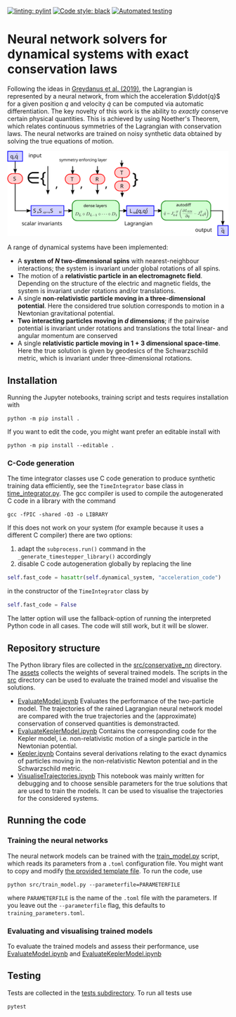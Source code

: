 [![linting: pylint](https://img.shields.io/badge/linting-pylint-yellowgreen)](https://github.com/PyCQA/pylint)
[![Code style: black](https://img.shields.io/badge/code%20style-black-000000.svg)](https://github.com/psf/black)
[![Automated testing](https://github.com/eikehmueller/mlconservation_code/actions/workflows/python-app.yml/badge.svg)](https://github.com/eikehmueller/mlconservation_code/actions/workflows/python-app.yml)

# Neural network solvers for dynamical systems with exact conservation laws
Following the ideas in [Greydanus et al. (2019)](https://arxiv.org/abs/1906.01563), the Lagrangian is represented by a neural network, from which the acceleration $\ddot{q}$ for a given position $q$ and velocity $\dot{q}$ can be computed via automatic differentiation. The key novelty of this work is the ability to *exactly* conserve certain physical quantities. This is achieved by using Noether's Theorem, which relates continuous symmetries of the Lagrangian with conservation laws. The neural networks are trained on noisy synthetic data obtained by solving the true equations of motion.

![Neural network architecture](figures/network_architecture.svg)

A range of dynamical systems have been implemented:
* A **system of $N$ two-dimensional spins** with nearest-neighbour interactions; the system is invariant under global rotations of all spins.
* The motion of a **relativistic particle in an electromagnetc field**. Depending on the structure of the electric and magnetic fields, the system is invariant under rotations and/or translations.
* A single **non-relativistic particle moving in a three-dimensional potential**. Here the considered true solution corresponds to motion in a Newtonian gravitational potential.
* **Two interacting particles moving in $d$ dimensions**; if the pairwise potential is invariant under rotations and translations the total linear- and angular momentum are conserved
* A single **relativistic particle moving in $1+3$ dimensional space-time**. Here the true solution is given by geodesics of the Schwarzschild metric, which is invariant under three-dimensional rotations.

## Installation
Running the Jupyter notebooks, training script and tests requires installation with

```
python -m pip install .
```

If you want to edit the code, you might want prefer an editable install with

```
python -m pip install --editable .
```

### C-Code generation
The time integrator classes use C code generation to produce synthetic training data efficiently, see the `TimeIntegrator` base class in [time_integrator.py](./src/conservative_nn/time_integrator.py). The gcc compiler is used to compile the autogenerated C code in a library with the command 

```
gcc -fPIC -shared -O3 -o LIBRARY
```

If this does not work on your system  (for example because it uses a different C compiler) there are two options:

1. adapt the `subprocess.run()` command in the `_generate_timestepper_library()` accordingly
2. disable C code autogeneration globally by replacing the line
```Python
self.fast_code = hasattr(self.dynamical_system, "acceleration_code")
```
in the constructor of the `TimeIntegrator` class by
```Python
self.fast_code = False
```
The latter option will use the fallback-option of running the interpreted Python code in all cases. The code will still work, but it will be slower.

## Repository structure
The Python library files are collected in the [src/conservative_nn](./src/conservative_nn) directory. The [assets](./directory) collects the weights of several trained models. The scripts in the [src](./src) directory can be used to evaluate the trained model and visualise the solutions.
* [EvaluateModel.ipynb](./src/EvaluateModel.ipynb) Evaluates the performance of the two-particle model. The trajectories of the rained Lagrangian neural network model are compared with the true trajectories and the (approximate) conservation of conserved quantities is demonstracted.
* [EvaluateKeplerModel.ipynb](./src/EvaluateKeplerModel.ipynb) Contains the corresponding code for the Kepler model, i.e. non-relativistic motion of a single particle in the Newtonian potential.
* [Kepler.ipynb](./src/Kepler.ipynb) Contains several derivations relating to the exact dynamics of particles moving in the non-relativistic Newton potential and in the Schwarzschild metric.
* [VisualiseTrajectories.ipynb](./src/VisualiseTrajectories.ipynb) This notebook was mainly written for debugging and to choose sensible parameters for the true solutions that are used to train the models. It can be used to visualise the trajectories for the considered systems.

## Running the code
### Training the neural networks
The neural network models can be trained with the [train_model.py](src/train_model.py) script, which reads its parameters from a `.toml` configuration file. You might want to copy and modify [the provided template file](training_parameters_template.toml). To run the code, use

```
python src/train_model.py --parameterfile=PARAMETERFILE
```

where `PARAMETERFILE` is the name of the `.toml` file with the parameters. If you leave out the `--parameterfile` flag, this defaults to `training_parameters.toml`.

### Evaluating and visualising trained models
To evaluate the trained models and assess their performance, use [EvaluateModel.ipynb](./src/EvaluateModel.ipynb) and [EvaluateKeplerModel.ipynb](./src/EvaluateKeplerModel.ipynb)

## Testing
Tests are collected in the [tests subdirectory](tests). To run all tests use

```
pytest
```
